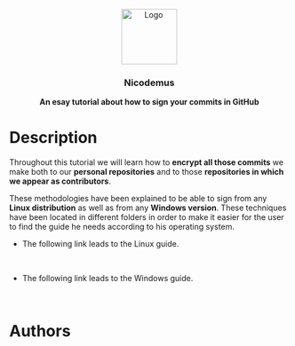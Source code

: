 <p align="center">
    <img src="https://i.ibb.co/r2F9Xfy/Cifrado.png" alt="Logo" width=100height=100>
  </a>

  <h3 align="center">Nicodemus</h3>

  <p align="center">
    <b>An esay tutorial about how to sign your commits in GitHub</b> <br>
  </p>
</p>

# Description

Throughout this tutorial we will learn how to **encrypt all those commits** we make both to our **personal repositories** and to 
those **repositories in which we appear as contributors**.

These methodologies have been explained to be able to sign from any **Linux distribution** as well as from any **Windows version**.
These techniques have been located in different folders in order to make it easier for the user to find the guide he needs according 
to his operating system.

* The following link leads to the Linux guide.

&nbsp;

* The following link leads to the Windows guide.

&nbsp;

# Authors



